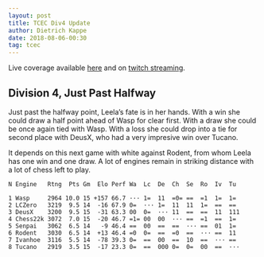 ```yaml
---
layout: post
title: TCEC Div4 Update
author: Dietrich Kappe
date: 2018-08-06-00:30
tag: tcec
---
```


Live coverage available [here](http://tcec.chessdom.com/season13/live.php) and on [twitch streaming](https://www.twitch.tv/tcec_chess_tv).

## Division 4, Just Past Halfway

Just past the halfway point, Leela’s fate is in her hands. With a win she could draw a half point ahead of Wasp for clear first. With a draw she could be once again tied with Wasp. With a loss she could drop into a tie for second place with DeusX, who had a very impresive win over Tucano.

It depends on this next game with white against Rodent, from whom Leela has one win and one draw. A lot of engines remain in striking distance with a lot of chess left to play.

```
N Engine   Rtng  Pts Gm  Elo Perf Wa  Lc  De  Ch  Se  Ro  Iv  Tu 

1 Wasp     2964 10.0 15 +157 66.7 ··· 1=  11  =0= ==  =1  1=  1= 
2 LCZero   3219  9.5 14  -16 67.9 0=  ··· 1=  11  11  1=  ==  == 
3 DeusX    3200  9.5 15  -31 63.3 00  0=  ··· 11  ==  ==  11  111
4 Chess22k 3072  7.0 15  -20 46.7 =1= 00  00  ··· ==  =1  ==  1= 
5 Senpai   3062  6.5 14   -9 46.4 ==  00  ==  ==  ··· ==  01  1= 
6 Rodent   3030  6.5 14  +13 46.4 =0  0=  ==  =0  ==  ··· ==  11 
7 Ivanhoe  3116  5.5 14  -78 39.3 0=  ==  00  ==  10  ==  ··· == 
8 Tucano   2919  3.5 15  -17 23.3 0=  ==  000 0=  0=  00  ==  ···
```
